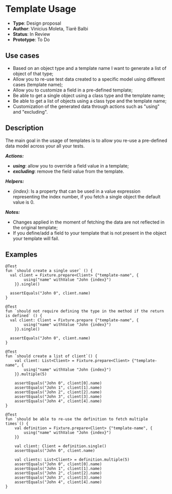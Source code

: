 # Template Usage

* **Type**: Design proposal
* **Author**: Vinicius Moleta, Tiarê Balbi
* **Status**: In Review
* **Prototype**: To Do

## Use cases
* Based on an object type and a template name I want to generate a list of object of that type;
* Allow you to re-use test data created to a specific model using different cases (template name);
* Allow you to customize a field in a pre-defined template;
* Be able to get a single object using a class type and the template name;
* Be able to get a list of objects using a class type and the template name;
* Customization of the generated data through actions such as "using" and "excluding".

## Description
The main goal in the usage of templates is to allow you re-use a pre-defined data model across your all your tests.

***Actions:***
* ***using***: allow you to override a field value in a template;
* ***excluding***: remove the field value from the template.

***Helpers:***
* _{index}_: Is a property that can be used in a value expression representing the index number,
if you fetch a single object the default value is 0.

***Notes:***
* Changes applied in the moment of fetching the data are not reflected in the original template;
* If you define/add a field to your template that is not present in the object your template will fail.

## Examples

```
@Test
fun `should create a single user` () {
  val client = Fixture.prepare<Client> {"template-name", {
        using("name" withValue "John {index}")
    }}.single()

  assertEquals("John 0", client.name)
}

@Test
fun `should not require defining the type in the method if the return is defined` () {
  val client: Client = Fixture.prepare {"template-name", {
        using("name" withValue "John {index}")
    }}.single()

  assertEquals("John 0", client.name)
}

@Test
fun `should create a list of client`() {
    val client: List<Client> = Fixture.prepare<Client> {"template-name", {
        using("name" withValue "John {index}")
    }}.multiple(5)

    assertEquals("John 0", client[0].name)
    assertEquals("John 1", client[1].name)
    assertEquals("John 2", client[2].name)
    assertEquals("John 3", client[3].name)
    assertEquals("John 4", client[4].name)
}

@Test
fun `should be able to re-use the definition to fetch multiple times`() {
    val definition = Fixture.prepare<Client> {"template-name", {
        using("name" withValue "John {index}")
    }}

    val client: Client = definition.single()
    assertEquals("John 0", client.name)

    val clients: List<Client> = definition.multiple(5)
    assertEquals("John 0", client[0].name)
    assertEquals("John 1", client[1].name)
    assertEquals("John 2", client[2].name)
    assertEquals("John 3", client[3].name)
    assertEquals("John 4", client[4].name)
}

```
